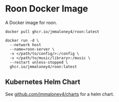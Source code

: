 # Roon Docker Image

A Docker image for roon.

```
docker pull ghcr.io/jmmaloney4/roon:latest
```

```
docker run -d \
  --network host
  --name=roon-server \
  -v </path/to/config/>:/config \
  -v </path/to/music/library>:/music \
  --restart unless-stopped \
  ghcr.io/jmmaloney4/roon:latest
```

## Kubernetes Helm Chart
See [github.com/jmmaloney4/charts](https://github.com/jmmaloney4/charts) for a helm chart. 
